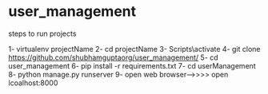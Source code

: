 # user_management

steps to run projects 


 
1- virtualenv projectName
2- cd projectName
3- Scripts\activate
4- git clone https://github.com/shubhamguptaorg/user_management/
5- cd user_management
6- pip install -r requirements.txt
7- cd userManagement
8- python manage.py runserver
9- open web browser-->>>> open lcoalhost:8000
